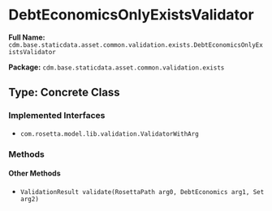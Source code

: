 # DebtEconomicsOnlyExistsValidator

**Full Name:** `cdm.base.staticdata.asset.common.validation.exists.DebtEconomicsOnlyExistsValidator`

**Package:** `cdm.base.staticdata.asset.common.validation.exists`

## Type: Concrete Class

### Implemented Interfaces

- `com.rosetta.model.lib.validation.ValidatorWithArg`

### Methods

#### Other Methods

- `ValidationResult validate(RosettaPath arg0, DebtEconomics arg1, Set arg2)`

